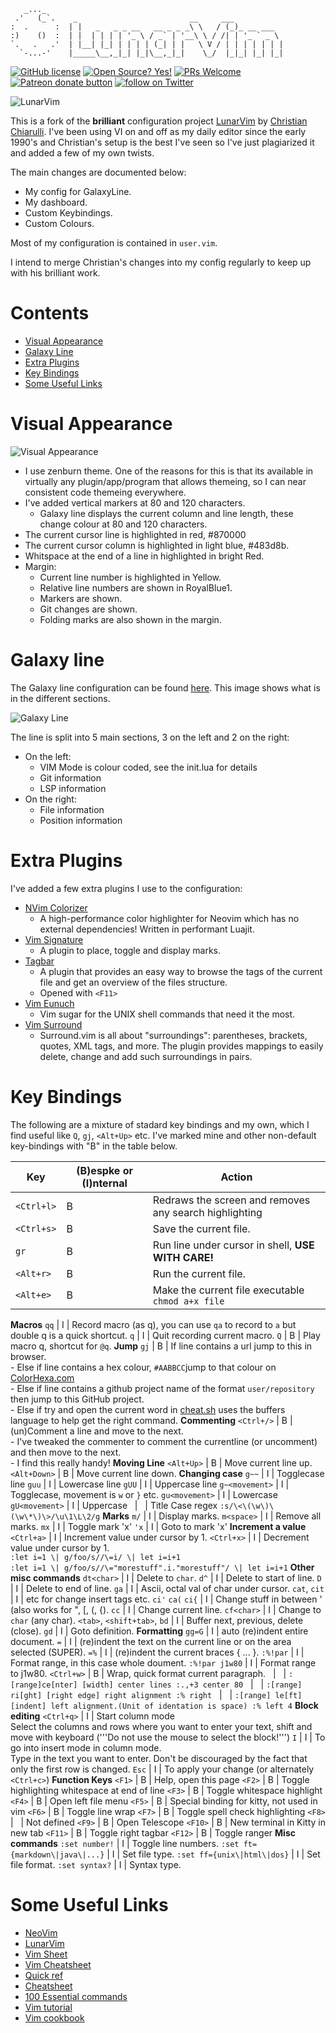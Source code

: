 ```
   _..._
 .'   (_`.    _                         __     ___
:  .      :  | |   _   _ _ __   __ _ _ _\ \   / (_)_ __ ___
:)    ()  :  | |  | | | | '_ \ / _` | '__\ \ / /| | '_ ` _ \
`.   .   .'  | |__| |_| | | | | (_| | |   \ V / | | | | | | |
  `-...-'    |_____\__,_|_| |_|\__,_|_|    \_/  |_|_| |_| |_|
```

<!-- Christian Information -->
<!-- {{{1 -->
[![GitHub license](https://img.shields.io/github/license/ChristianChiarulli/LunarVim)](https://github.com/ChristianChiarulli/LunarVim/blob/master/LICENSE)
[![Open Source? Yes!](https://badgen.net/badge/Open%20Source%20%3F/Yes%21/blue?icon=github)](https://github.com/ChristianChiarulli/lunarvim)
[![PRs Welcome](https://img.shields.io/badge/PRs-welcome-brightgreen.svg?style=flat-square)](http://makeapullrequest.com)
<a href="https://patreon.com/chrisatmachine" title="Donate to this project using Patreon"><img src="https://img.shields.io/badge/patreon-donate-yellow.svg" alt="Patreon donate button" /></a>
<a href="https://twitter.com/intent/follow?screen_name=chrisatmachine"><img src="https://img.shields.io/twitter/follow/chrisatmachine?style=social&logo=twitter" alt="follow on Twitter"></a>
<!-- }}}1 -->

<!-- Main Image -->
<!-- {{{1 -->
![LunarVim](./utils/media/demoScreen.png)
<!-- }}}1 -->

<!-- Introduction -->
<!-- {{{1 -->

This is a fork of the **brilliant** configuration project
[LunarVim](https://github.com/ChristianChiarulli/LunarVim) by [Christian
Chiarulli](https://twitter.com/intent/follow?screen_name=chrisatmachine).
I've been using VI on and off as my daily editor since the early 1990's and
Christian's setup is the best I've seen so I've just plagiarized it and added a
few of my own twists.

The main changes are documented below:

- My config for GalaxyLine.
- My dashboard.
- Custom Keybindings.
- Custom Colours.

Most of my configuration is contained in `user.vim`.

I intend to merge Christian's changes into my config regularly to keep up with
his brilliant work.

<!-- }}}1 -->

# Contents
<!-- {{{1 -->
- [Visual Appearance](#visual-appearance)
- [Galaxy Line](#galaxy-line)
- [Extra Plugins](#extra-plugins)
- [Key Bindings](#key-bindings)
- [Some Useful Links](#some-useful-links)
<!-- }}}1 -->

# Visual Appearance
<!-- {{{1 -->
![Visual Appearance](./utils/media/VisualAppearance.png)
- I use zenburn theme.  One of the reasons for this is that its available in virtually
  any plugin/app/program that allows themeing, so I can near consistent code themeing
  everywhere.
- I've added vertical markers at 80 and 120 characters.
  - Galaxy line displays the current column and line length, these change colour at 80 and 120 characters.
- The current cursor line is highlighted in red, #870000
- The current cursor column is highlighted in light blue, #483d8b.
- Whitspace at the end of a line in highlighted in bright Red.
- Margin:
  - Current line number is highlighted in Yellow.
  - Relative line numbers are shown in RoyalBlue1.
  - Markers are shown.
  - Git changes are shown.
  - Folding marks are also shown in the margin.
<!-- }}}1 -->

# Galaxy line
<!-- {{{1 -->
The Galaxy line configuration can be found [here](https://github.com/jimcornmell/LunarVim/blob/master/lua/lv-galaxyline/init.lua).
This image shows what is in the different sections.

![Galaxy Line](./utils/media/GalaxyLine.svg)

The line is split into 5 main sections, 3 on the left and 2 on the right:

- On the left:
  - VIM Mode is colour coded, see the init.lua for details
  - Git information
  - LSP information
- On the right:
  - File information
  - Position information
<!-- }}}1 -->

# Extra Plugins
<!-- {{{1 -->
I've added a few extra plugins I use to the configuration:

- [NVim Colorizer](https://github.com/norcalli/nvim-colorizer.lua)
  - A high-performance color highlighter for Neovim which has no external dependencies! Written in performant Luajit.
- [Vim Signature](https://github.com/kshenoy/vim-signature)
  - A plugin to place, toggle and display marks.
- [Tagbar](https://github.com/preservim/tagbar)
  - A plugin that provides an easy way to browse the tags of the current file and get an overview of the files structure.
  - Opened with `<F11>`
- [Vim Eunuch](https://github.com/tpope/vim-eunuch)
  - Vim sugar for the UNIX shell commands that need it the most.
- [Vim Surround](https://github.com/tpope/vim-surround)
  - Surround.vim is all about "surroundings": parentheses, brackets, quotes,
    XML tags, and more. The plugin provides mappings to easily delete, change and add such surroundings in pairs.
<!-- }}}1 -->

# Key Bindings
<!-- {{{1 -->

The following are a mixture of stadard key bindings and my own, which I find
useful like `Q`, `gj`, `<Alt+Up>` etc. I've marked mine and other non-default
key-bindings with "B" in the table below.

Key                   | (B)espke or (I)nternal | Action
------------------------------- | - | -------------------------------
`<Ctrl+l>`                      | B | Redraws the screen and removes any search highlighting
`<Ctrl+s>`                      | B | Save the current file.
`gr`                            | B | Run line under cursor in shell, **USE WITH CARE!**
`<Alt+r>`                       | B | Run the current file.
`<Alt+e>`                       | B | Make the current file executable `chmod a+x file`
__Macros__
`qq`                            | I | Record macro (as q), you can use `qa` to record to `a` but double q is a quick shortcut.
`q`                             | I | Quit recording current macro.
`Q`                             | B | Play macro q, shortcut for `@q`.
__Jump__
`gj`                            | B | If line contains a url jump to this in browser.<br/> - Else if line contains a hex colour, `#AABBCC`jump to that colour on [ColorHexa.com](https://www.colorhexa.com)<br/>- Else if line contains a github project name of the format  `user/repository` then jump to this GitHub project.<br/>- Else if try and open the current word in [cheat.sh](https://cheat.sh) uses the buffers language to help get the right command.
__Commenting__
`<Ctrl+/>`                      | B | (un)Comment a line and move to the next.<br/> - I've tweaked the commenter to comment the currentline (or uncomment) and then move to the next.  <br/> - I find this really handy!
__Moving Line__
`<Alt+Up>`                      | B | Move current line up.
`<Alt+Down>`                    | B | Move current line down.
__Changing case__
`g~~`                           | I | Togglecase line
`guu`                           | I | Lowercase line
`gUU`                           | I | Uppercase line
`g~<movement>`                  | I | Togglecase, movement is `w` or `}` etc.
`gu<movement>`                  | I | Lowercase
`gU<movement>`                  | I | Uppercase
&nbsp;                          | &nbsp; | Title Case regex `:s/\<\(\w\)\(\w\*\)\>/\u\1\L\2/g`
__Marks__
`m/`                            | I | Display marks.
`m<space>`                      | I | Remove all marks.
`mx`                            | I | Toggle mark 'x'
`'x`                            | I | Goto to mark 'x'
__Increment a value__
`<Ctrl+a>`                      | I | Increment value under cursor by 1.
`<Ctrl+x>`                      | I | Decrement value under cursor by 1.<br/>`:let i=1 \| g/foo/s//\=i/ \| let i=i+1`<br/>`:let i=1 \| g/foo/s//\="morestuff".i."morestuff"/ \| let i=i+1`
__Other misc commands__
`dt<char>`                      | I | Delete to `char`.
`d^`                            | I | Delete to start of line.
`D`                             | I | Delete to end of line.
`ga`                            | I | Ascii, octal val of char under cursor.
`cat`, `cit`                    | I | etc for change insert tags etc.
`ci'` `ca(` `ci{`               | I | Change stuff in between ' (also works for ", [, (, {).
`cc`                            | I | Change current line.
`cf<char>`                      | I | Change to `char` (any char).
`<tab>`, `<shift+tab>`, `bd`    | I | Buffer next, previous, delete (close).
`gd`                            | I | Goto definition.
__Formatting__
`gg=G`                          | I | auto (re)indent entire document.
`=`                             | I | (re)indent the text on the current line or on the area selected (SUPER).
`=%`                            | I | (re)indent the current braces { ... }.
`:%!par`                        | I | Format range, in this case whole doument.
`:%!par j1w80`                  | I | Format range to j1w80.
`<Ctrl+w>`                      | B | Wrap, quick format current paragraph.
&nbsp;                          | &nbsp; | `:[range]ce[nter] [width] center lines :.,+3 center 80`
&nbsp;                          | &nbsp; | `:[range] ri[ght] [right edge] right alignment :% right`
&nbsp;                          | &nbsp; | `:[range] le[ft] [indent] left alignment.(Unit of identation is space) :% left 4`
__Block editing__
`<Ctrl+q>`                      | I | Start column mode<br/>Select the columns and rows where you want to enter your text, shift and move with keyboard ('''Do not use the mouse to select the block!''')
`I`                             | I | To go into insert mode in column mode.<br/>Type in the text you want to enter. Don't be discouraged by the fact that only the first row is changed.
`Esc`                           | I | To apply your change (or alternately `<Ctrl+c>`)
__Function Keys__
`<F1>`                          | B | Help, open this page
`<F2>`                          | B | Toggle highlighting whitespace at end of line
`<F3>`                          | B | Toggle whitespace highlight
`<F4>`                          | B | Open left file menu
`<F5>`                          | B | Special binding for kitty, not used in vim
`<F6>`                          | B | Toggle line wrap
`<F7>`                          | B | Toggle spell check highlighting
`<F8>`                          | &nbsp; | Not defined
`<F9>`                          | B | Open Telescope
`<F10>`                         | B | New terminal in Kitty in new tab
`<F11>`                         | B | Toggle right tagbar
`<F12>`                         | B | Toggle ranger
__Misc commands__
`:set number!`                  | I | Toggle line numbers.
`:set ft={markdown\|java\|...}` | I | Set file type.
`:set ff={unix\|html\|dos}`     | I | Set file format.
`:set syntax?`                  | I | Syntax type.
<!-- }}}1 -->

# Some Useful Links
<!-- {{{1 -->
- [NeoVim](https://neovim.io)
- [LunarVim](https://github.com/ChristianChiarulli/LunarVim)
- [Vim Sheet](http://vimsheet.com)
- [Vim Cheatsheet](https://www.cheatsheet.wtf/vim/)
- [Quick ref](http://tnerual.eriogerg.free.fr/vimqrc.html)
- [Cheatsheet](https://paulgorman.org/technical/vim.html)
- [100 Essential commands](https://catswhocode.com/vim-commands/)
- [Vim tutorial](https://www.openvim.com/)
- [Vim cookbook](http://www.oualline.com/vim-cook.html)
<!-- }}}1 -->
